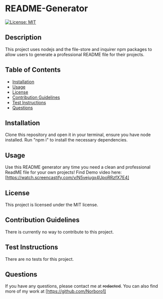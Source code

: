 # README-Generator
  [![License: MIT](https://img.shields.io/badge/License-MIT-yellow.svg)](https://opensource.org/licenses/MIT)
  
  ## Description
  This project uses nodejs and the file-store and inquirer npm packages to allow users to generate a professional README file for their projects.
  
  ## Table of Contents
  * [Installation](#installation)
  * [Usage](#usage)
  * [License](#license)
  * [Contribution Guidelines](#contribution-guidelines)
  * [Test Instructions](#test-instructions)
  * [Questions](#questions)

  ## Installation
  Clone this repository and open it in your terminal, ensure you have node installed. Run "npm i" to install the necessary dependencies.

  ## Usage
  Use this README generator any time you need a clean and professional ReadME file for your own projects!
  Find Demo video here: [https://watch.screencastify.com/v/N5vejugx4UpoRRzfX7E4]

  ## License
  This project is licensed under the MIT license.

  ## Contribution Guidelines
  There is currently no way to contribute to this project.

  ## Test Instructions
  There are no tests for this project.

  ## Questions
  If you have any questions, please contact me at ~~redacted~~. You can also find more of my work at [https://github.com/Norboro1]
  